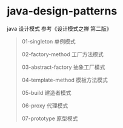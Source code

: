 # java-design-patterns
java 设计模式   参考《设计模式之禅 第二版》
>01-singleton 单例模式
>
>02-factory-method 工厂方法模式
>
>03-abstract-factory 抽象工厂模式
>
>04-template-method 模板方法模式
>
>05-build 建造者模式
>
>06-proxy 代理模式
>
>07-prototype 原型模式
>
